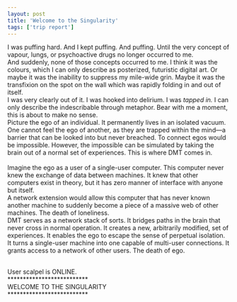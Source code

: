 ```yaml
---
layout: post
title: 'Welcome to the Singularity'
tags: ['trip report']
---
```


I was puffing hard. And I kept puffing. And puffing. Until the very concept of vapour, lungs, or psychoactive drugs no longer occurred to me.<br>
And suddenly, none of those concepts occurred to me. I think it was the colours, which I can only describe as posterized, futuristic digital art. Or maybe it was the inability to suppress my mile-wide grin. Maybe it was the transfixion on the spot on the wall which was rapidly folding in and out of itself.<br>
I was very clearly out of it. I was hooked into delirium. I was *tapped in.* I can only describe the indescribable through metaphor. Bear with me a moment, this is about to make no sense.<br>
Picture the ego of an individual. It permanently lives in an isolated vacuum. One cannot feel the ego of another, as they are trapped within the mind—a barrier that can be looked into but never breached. To connect egos would be impossible. However, the impossible can be simulated by taking the brain out of a normal set of experiences. This is where DMT comes in.<br>
<br>
Imagine the ego as a user of a single-user computer. This computer never knew the exchange of data between machines. It knew that other computers exist in theory, but it has zero manner of interface with anyone but itself.<br>
A network extension would allow this computer that has never known another machine to suddenly become a piece of a massive web of other machines. The death of loneliness.<br>
DMT serves as a network stack of sorts. It bridges paths in the brain that never cross in normal operation. It creates a new, arbitrarily modified, set of experiences. It enables the ego to escape the sense of perpetual isolation.<br>
It turns a single-user machine into one capable of multi-user connections. It grants access to a network of other users. The death of ego.<br>
<br>

<a class="terminal-font">User scalpel is ONLINE.</a><br>
<a class="terminal-font">\*\*\*\*\*\*\*\*\*\*\*\*\*\*\*\*\*\*\*\*\*\*\*\*\*\*</a><br>
<a class="terminal-font">WELCOME TO THE SINGULARITY</a><br>
<a class="terminal-font">\*\*\*\*\*\*\*\*\*\*\*\*\*\*\*\*\*\*\*\*\*\*\*\*\*\*</a><br>
